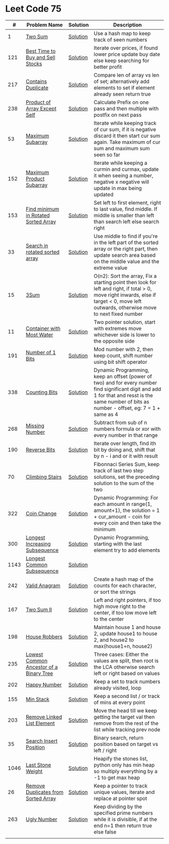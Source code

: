 # Leet Code 75


| #    | Problem Name                                                                                                             | Solution                                      | Description                                                                                                                                                                                      |
|------|--------------------------------------------------------------------------------------------------------------------------|-----------------------------------------------|--------------------------------------------------------------------------------------------------------------------------------------------------------------------------------------------------|
| 1    | [Two Sum](https://leetcode.com/problems/two-sum/)                                                                        | [Solution](two-sum.py)                        | Use a hash map to keep track of seen numbers                                                                                                                                                     |
| 121  | [Best Time to Buy and Sell Stocks](https://leetcode.com/problems/best-time-to-buy-and-sell-stock/)                       | [Solution](two-pointer.py)                    | Iterate over prices, if found lower price update buy date else keep searching for better profit                                                                                                  |
| 217  | [Contains Duplicate](https://leetcode.com/problems/contains-duplicate/)                                                  | [Solution](contains-duplicate.py)             | Compare len of array vs len of set; alternatively add elements to set if element already seen return true                                                                                        |
| 238  | [Product of Array Except Self](https://leetcode.com/problems/product-of-array-except-self/)                              | [Solution](product-of-array-except-self.py)   | Calculate Prefix on one pass and then multiple with postfix on next pass                                                                                                                         |
| 53   | [Maximum Subarray](https://leetcode.com/problems/maximum-subarray/)                                                      | [Solution](max-subarray.py)                   | Iterate while keeping track of cur sum, if it is negative discard it then start cur sum again. Take maximum of cur sum and maximum sum seen so far                                               |
| 152  | [Maximum Product Subarray](https://leetcode.com/problems/maximum-product-subarray/)                                      | [Solution](max-product-subarray.py)           | Iterate while keeping a curmin and curmax, update it when seeing a number, negative x negative will update in max being updated                                                                  |
| 153  | [Find minimum in Rotated Sorted Array](https://leetcode.com/problems/find-minimum-in-rotated-sorted-array/)              | [Solution](min-sorted-array.py)               | Set left to first element, right to last value, find middle. If middle is smaller than left than search left else search right                                                                   |
| 33   | [Search in rotated sorted array](https://leetcode.com/problems/search-in-rotated-sorted-array/)                          | [Solution](search-rotated-array.py)           | Use middle to find if you're in the left part of the sorted array or the right part, then update search area based on the middle value and the extreme value                                     |
| 15   | [3Sum](https://leetcode.com/problems/3sum/)                                                                              | [Solution](three-sum.py)                      | O(n2): Sort the array, Fix a starting point then look for left and right, if total > 0, move right inwards, else if target < 0, move left outwards, otherwise move to next fixed number          |
| 11   | [Container with Most Water](https://leetcode.com/problems/container-with-most-water/)                                    | [Solution](water-container.py)                | Two pointer solution, start with extremes move whichever side is lower to  the opposite side                                                                                                     |
| 191  | [Number of 1 Bits](https://leetcode.com/problems/number-of-1-bits/)                                                      | [Solution](hamming-weight.py)                 | Mod number with 2, then keep count, shift number using bit shift operator                                                                                                                        |
| 338  | [Counting Bits](https://leetcode.com/problems/counting-bits/)                                                            | [Solution](counting-bits.py)                  | Dynamic Programming, keep an offset (power of two) and for every number find significant digit and add 1 for that and resst is the same number of bits as number - offset, eg: 7 = 1 + same as 4 |
| 268  | [Missing Number](https://leetcode.com/problems/missing-number/)                                                          | [Solution](missing-number.py)                 | Subtract from sub of n numbers formula or xor with every number in that range                                                                                                                    |
| 190  | [Reverse Bits](https://leetcode.com/problems/reverse-bits/)                                                              | [Solution](reverse-bits.py)                   | Iterate over length, find ith bit by doing and, shift that by n - i and or it with result                                                                                                        |
| 70   | [Climbing Stairs](https://leetcode.com/problems/climbing-stairs/)                                                        | [Solution](climbing-stairs.py)                | Fibonnaci Series Sum, keep track of last two step solutions, set the preceding solution to the sum of the two                                                                                    |
| 322  | [Coin Change](https://leetcode.com/problems/coin-change/)                                                                | [Solution](coin-change.py)                    | Dynamic Programming: For each amount in range(1, amount+1), the solution = 1 + cur_amount - coin for every coin and then take the minimum                                                        |
| 300  | [Longest Increasing Subsequence](https://leetcode.com/problems/longest-increasing-subsequence/)                          | [Solution](longest-increasing-subsequence.py) | Dynamic Programming, starting with the last element try to add elements                                                                                                                          |
| 1143 | [Longest Common Subsequence](https://leetcode.com/problems/longest-common-subsequence/)                                  | [Solution](longest-common-subsequence.py)     |                                                                                                                                                                                                  |
| 242  | [Valid Anagram](https://leetcode.com/problems/valid-anagram/)                                                            | [Solution](valid-anagram.py)                  | Create a hash map of the counts for each character, or sort the strings                                                                                                                          |
| 167  | [Two Sum II](https://leetcode.com/problems/two-sum-ii-input-array-is-sorted/)                                            | [Solution](two-sum-ii.py)                     | Left and right pointers, if too high move right to the center, if too low move left to the center                                                                                                |
| 198  | [House Robbers](https://leetcode.com/problems/house-robber/)                                                             | [Solution](house-robbers.py)                  | Maintain house 1 and house 2, update house1 to house 2, and house2 to max(house1+n, house2)                                                                                                      |
| 235  | [Lowest Common Ancestor of a Binary Tree](https://leetcode.com/problems/lowest-common-ancestor-of-a-binary-search-tree/) | [Solution](lowest-common-ancestor-bst.py)     | Three cases: Either the values are split, then root is the LCA otherwise search left or right based on values                                                                                    |
| 202  | [Happy Number](https://leetcode.com/problems/happy-number/)                                                              | [Solution](happy-number.py)                   | Keep a set to track numbers already visited, loop                                                                                                                                                |
| 155  | [Min Stack](https://leetcode.com/problems/min-stack/)                                                                    | [Solution](min-stack.py)                      | Keep a second list / or track of mins at every point                                                                                                                                             |
| 203  | [Remove Linked List Element](https://leetcode.com/problems/remove-linked-list-elements/)                                 | [Solution](remove-element.py)                 | Move the head till we keep getting the target val then remove from the rest of the list while tracking prev node                                                                                 |
| 35   | [Search Insert Position](https://leetcode.com/problems/search-insert-position/)                                          | [Solution](search-insert-position.py)         | Binary search, return position based on target vs left / right                                                                                                                                   |
| 1046 | [Last Stone Weight](https://leetcode.com/problems/last-stone-weight/)                                                    | [Solution](last-stone-weight.py)              | Heapify the stones list, python only has min heap so multiply everything by a -1 to get max heap                                                                                                 |
| 26   | [Remove Duplicates from Sorted Array](https://leetcode.com/problems/remove-duplicates-from-sorted-array/)                | [Solution](remove-duplicates-array.py)        | Keep a pointer to track unique values, iterate and replace at pointer spot                                                                                                                       |
| 263  | [Ugly Number](https://leetcode.com/problems/ugly-number/)                                                                | [Solution](ugly-number.py)                    | Keep dividing by the specified prime numbers while it is divisible, if at the end n=1 then return true else false                                                                                |
|      |                                                                                                                          |                                               |                                                                                                                                                                                                  |
